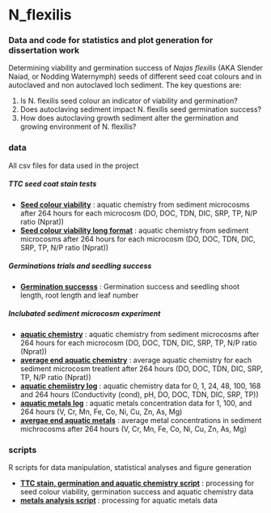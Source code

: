 # N_flexilis
### Data and code for statistics and plot generation for dissertation work

Determining viability and germination success of *Najas flexilis* (AKA Slender Naiad, or Nodding Waternymph) seeds of different seed coat colours and in autoclaved and non autoclaved loch sediment. 
The key questions are:
1. Is N. flexilis seed colour an indicator of viability and germination? 
2. Does autoclaving sediment impact N. flexilis seed germination success?
3. How does autoclaving growth sediment alter the germination and growing environment of N. flexilis?



### data
All csv files for data used in the project

##### TTC seed coat stain tests
  - [**Seed colour viability**](data/colvi.csv) : aquatic chemistry from sediment microcosms after 264 hours for each microcosm (DO, DOC, TDN, DIC, SRP, TP, N/P ratio (Nprat))
  - [**Seed colour viability long format**](data/colvi_long.csv) : aquatic chemistry from sediment microcosms after 264 hours for each microcosm (DO, DOC, TDN, DIC, SRP, TP, N/P ratio (Nprat))

##### Germinations trials and seedling success
   - [**Germination successs**](data/seed_germ.csv) : Germination success and seedling shoot length, root length and leaf number
 

##### Inclubated sediment microcosm experiment
  - [**aquatic chemistry**](data/end_chem.csv) : aquatic chemistry from sediment microcosms after 264 hours for each microcosm (DO, DOC, TDN, DIC, SRP, TP, N/P ratio (Nprat))
  - [**average end aquatic chemistry**](data/end_chemo.csv) : average aquatic chemistry for each sediment microcosm treatlent after 264 hours (DO, DOC, TDN, DIC, SRP, TP, N/P ratio (Nprat))
  - [**aquatic chemiistry log**](data/water_log.csv) : aquatic chemistry data for 0, 1, 24, 48, 100, 168 and 264 hours (Conductivity (cond), pH, DO, DOC, TDN, DIC, SRP, TP))
  - [**aquatic metals log**](data/metals.csv) : aquatic metals concentration data for 1, 100, and 264 hours (V, Cr, Mn, Fe, Co, Ni, Cu, Zn, As, Mg)
  - [**avergae end aquatic metals**](data/metals.csv) : average metal concentrations in sediment michrocosms after 264 hours (V, Cr, Mn, Fe, Co, Ni, Cu, Zn, As, Mg)

### scripts
R scripts for data manipulation, statistical analyses and figure generation
  - [**TTC stain, germination and aquatic chemistry script**](data/metals.csv) : processing for seed colour viability, germination success and aquatic chemistry data
  - [**metals analysis script**](data/metals.csv) : processing for aquatic metals data


